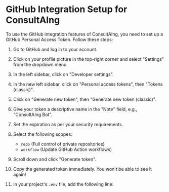 # GitHub Integration Setup for ConsultAIng

To use the GitHub integration features of ConsultAIng, you need to set up a GitHub Personal Access Token. Follow these steps:

1. Go to GitHub and log in to your account.

2. Click on your profile picture in the top-right corner and select "Settings" from the dropdown menu.

3. In the left sidebar, click on "Developer settings".

4. In the new left sidebar, click on "Personal access tokens", then "Tokens (classic)".

5. Click on "Generate new token", then "Generate new token (classic)".

6. Give your token a descriptive name in the "Note" field, e.g., "ConsultAIng Bot".

7. Set the expiration as per your security requirements.

8. Select the following scopes:
   - `repo` (Full control of private repositories)
   - `workflow` (Update GitHub Action workflows)

9. Scroll down and click "Generate token".

10. Copy the generated token immediately. You won't be able to see it again!

11. In your project's `.env` file, add the following line:
